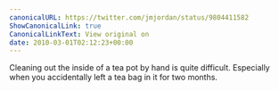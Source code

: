 ```yaml
---
canonicalURL: https://twitter.com/jmjordan/status/9804411582
ShowCanonicalLink: true
CanonicalLinkText: View original on
date: 2010-03-01T02:12:23+00:00
---
```

Cleaning out the inside of a tea pot by hand is quite difficult. Especially when you accidentally left a tea bag in it for two months.